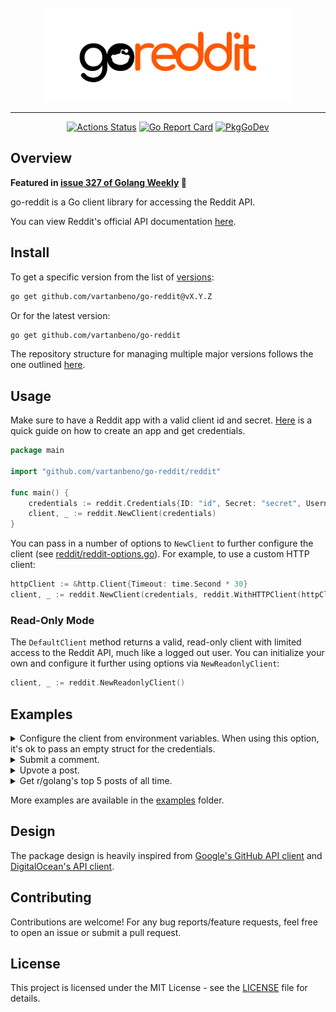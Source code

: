 <div align='center'>
<br />
<img src='./images/logo.png' alt='go-reddit logo' height='150'>

---

<div id='badges' align='center'>

[![Actions Status](https://github.com/vartanbeno/go-reddit/workflows/tests/badge.svg)](https://github.com/vartanbeno/go-reddit/actions)
[![Go Report Card](https://goreportcard.com/badge/github.com/vartanbeno/go-reddit)](https://goreportcard.com/report/github.com/vartanbeno/go-reddit)
[![PkgGoDev](https://pkg.go.dev/badge/github.com/vartanbeno/go-reddit/reddit)](https://pkg.go.dev/github.com/vartanbeno/go-reddit/reddit)

</div>

</div>

## Overview

**Featured in [issue 327 of Golang Weekly](https://golangweekly.com/issues/327) 🎉**

go-reddit is a Go client library for accessing the Reddit API.

You can view Reddit's official API documentation [here](https://www.reddit.com/dev/api/).

## Install

To get a specific version from the list of [versions](https://github.com/vartanbeno/go-reddit/releases):

```sh
go get github.com/vartanbeno/go-reddit@vX.Y.Z
```

Or for the latest version:

```sh
go get github.com/vartanbeno/go-reddit
```

The repository structure for managing multiple major versions follows the one outlined [here](https://github.com/go-modules-by-example/index/tree/master/016_major_version_repo_strategy#major-branch-strategy).

## Usage

Make sure to have a Reddit app with a valid client id and secret. [Here](https://github.com/reddit-archive/reddit/wiki/OAuth2-Quick-Start-Example#first-steps) is a quick guide on how to create an app and get credentials.

```go
package main

import "github.com/vartanbeno/go-reddit/reddit"

func main() {
    credentials := reddit.Credentials{ID: "id", Secret: "secret", Username: "username", Password: "password"}
    client, _ := reddit.NewClient(credentials)
}
```

You can pass in a number of options to `NewClient` to further configure the client (see [reddit/reddit-options.go](reddit/reddit-options.go)). For example, to use a custom HTTP client:

```go
httpClient := &http.Client{Timeout: time.Second * 30}
client, _ := reddit.NewClient(credentials, reddit.WithHTTPClient(httpClient))
```

### Read-Only Mode

The `DefaultClient` method returns a valid, read-only client with limited access to the Reddit API, much like a logged out user. You can initialize your own and configure it further using options via `NewReadonlyClient`:

```go
client, _ := reddit.NewReadonlyClient()
```

## Examples

<details>
    <summary>Configure the client from environment variables. When using this option, it's ok to pass an empty struct for the credentials.</summary>

```go
client, _ := reddit.NewClient(reddit.Credentials{}, reddit.FromEnv)
```
</details>

<details>
    <summary>Submit a comment.</summary>

```go
comment, _, err := client.Comment.Submit(context.Background(), "t3_postid", "comment body")
if err != nil {
    return err
}
fmt.Printf("Comment permalink: %s\n", comment.Permalink)
```
</details>

<details>
    <summary>Upvote a post.</summary>

```go
_, err := client.Post.Upvote(context.Background(), "t3_postid")
if err != nil {
    return err
}
```
</details>

<details>
    <summary>Get r/golang's top 5 posts of all time.</summary>

```go
posts, _, err := client.Subreddit.TopPosts(context.Background(), "golang", &reddit.ListPostOptions{
    ListOptions: reddit.ListOptions{
        Limit: 5,
    },
    Time: "all",
})
if err != nil {
    return err
}
fmt.Printf("Received %d posts.\n", len(posts))
```
</details>

More examples are available in the [examples](examples) folder.

## Design

The package design is heavily inspired from [Google's GitHub API client](https://github.com/google/go-github) and [DigitalOcean's API client](https://github.com/digitalocean/godo).

## Contributing

Contributions are welcome! For any bug reports/feature requests, feel free to open an issue or submit a pull request.

## License

This project is licensed under the MIT License - see the [LICENSE](LICENSE) file for details.
